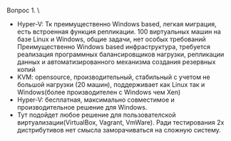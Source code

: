Вопрос 1. \
- Hyper-V: Тк преимущественно Windows based, легкая миграция, есть встроенная функция репликации. 
100 виртуальных машин на базе Linux и Windows, общие задачи, нет особых требований
Преимущественно Windows based инфраструктура, требуется реализация программных балансировщиков нагрузки, репликации данных и автоматизированного механизма создания резервных копий
- KVM: opensource, производительный, стабильный с учетом не большой нагрузки (20 машин), поддерживает как Linux так и Windows(более производителен с Windows чем Xen)
- Hyper-V: бесплатная, максимально совместимое и производительное решение для Windows.
- Тут подойдет любое решение для пользователской виртуализации(VirtualBox, Vagrant, VmWare). Ради тестирования 2х дистрибутивов нет смысла заморачиваться на сложную систему.

